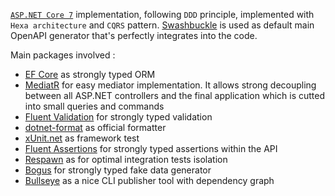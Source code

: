 [`ASP.NET Core 7`](https://docs.microsoft.com/aspnet/core/) implementation, following `DDD` principle, implemented with `Hexa architecture` and `CQRS` pattern. [Swashbuckle](https://github.com/domaindrivendev/Swashbuckle.AspNetCore) is used as default main OpenAPI generator that's perfectly integrates into the code.

Main packages involved :

* [EF Core](https://docs.microsoft.com/ef/) as strongly typed ORM
* [MediatR](https://github.com/jbogard/MediatR) for easy mediator implementation. It allows strong decoupling between all ASP.NET controllers and the final application which is cutted into small queries and commands
* [Fluent Validation](https://fluentvalidation.net/) for strongly typed validation
* [dotnet-format](https://github.com/dotnet/format) as official formatter
* [xUnit.net](https://xunit.net/) as framework test
* [Fluent Assertions](https://fluentassertions.com/) for strongly typed assertions within the API
* [Respawn](https://github.com/jbogard/Respawn) as for optimal integration tests isolation
* [Bogus](https://github.com/bchavez/Bogus) for strongly typed fake data generator
* [Bullseye](https://github.com/adamralph/bullseye) as a nice CLI publisher tool with dependency graph
